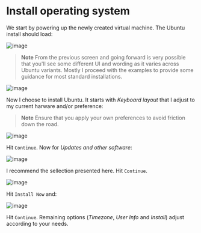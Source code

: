 # Install operating system

We start by powering up the newly created virtual machine. The Ubuntu install should load:

![image](https://user-images.githubusercontent.com/1220067/177011070-1485a120-aaff-49a9-bab4-f5e03db7daeb.png)

> **Note**
> From the previous screen and going forward is very possible that you'll see some different UI and wording as it varies across Ubuntu variants. Mostly I proceed with the examples to provide some guidance for most standard installations.

![image](https://user-images.githubusercontent.com/1220067/177011206-646bf93c-68d7-4c99-bbea-ee674992c228.png)

Now I choose to install Ubuntu. It starts with _Keyboard layout_ that I adjust to my current harware and/or preference:

> **Note**
> Ensure that you apply your own preferences to avoid friction down the road.

![image](https://user-images.githubusercontent.com/1220067/177011262-8397371e-5ee8-4ab2-9f34-bf94a74129fa.png)

Hit `Continue`. Now for _Updates and other software_:

![image](https://user-images.githubusercontent.com/1220067/177011362-5722abb6-3bb4-4aff-9b30-89590f6a6ed4.png)

I recommend the sellection presented here. Hit `Continue`.

![image](https://user-images.githubusercontent.com/1220067/177011394-8a504f04-842d-4d14-829e-feb13dfe6d33.png)

Hit `Install Now` and:

![image](https://user-images.githubusercontent.com/1220067/177011419-68d4d500-e45f-4233-9b7e-1f874f9754fb.png)

Hit `Continue`. Remaining options (_Timezone_, _User Info_ and _Install_) adjust according to your needs.
